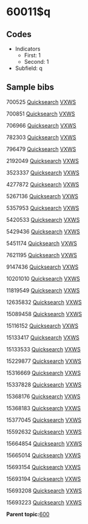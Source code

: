 # 60011$q

## Codes

-   Indicators
    -   First: 1
    -   Second: 1
-   Subfield: q

## Sample bibs

700525 [Quicksearch](https://search.library.yale.edu/catalog/700525) [VXWS](http://prodorbis.library.yale.edu:7014/vxws/GetHoldingsService?bibId=700525)

700851 [Quicksearch](https://search.library.yale.edu/catalog/700851) [VXWS](http://prodorbis.library.yale.edu:7014/vxws/GetHoldingsService?bibId=700851)

706966 [Quicksearch](https://search.library.yale.edu/catalog/706966) [VXWS](http://prodorbis.library.yale.edu:7014/vxws/GetHoldingsService?bibId=706966)

782303 [Quicksearch](https://search.library.yale.edu/catalog/782303) [VXWS](http://prodorbis.library.yale.edu:7014/vxws/GetHoldingsService?bibId=782303)

796479 [Quicksearch](https://search.library.yale.edu/catalog/796479) [VXWS](http://prodorbis.library.yale.edu:7014/vxws/GetHoldingsService?bibId=796479)

2192049 [Quicksearch](https://search.library.yale.edu/catalog/2192049) [VXWS](http://prodorbis.library.yale.edu:7014/vxws/GetHoldingsService?bibId=2192049)

3523337 [Quicksearch](https://search.library.yale.edu/catalog/3523337) [VXWS](http://prodorbis.library.yale.edu:7014/vxws/GetHoldingsService?bibId=3523337)

4277872 [Quicksearch](https://search.library.yale.edu/catalog/4277872) [VXWS](http://prodorbis.library.yale.edu:7014/vxws/GetHoldingsService?bibId=4277872)

5267136 [Quicksearch](https://search.library.yale.edu/catalog/5267136) [VXWS](http://prodorbis.library.yale.edu:7014/vxws/GetHoldingsService?bibId=5267136)

5357953 [Quicksearch](https://search.library.yale.edu/catalog/5357953) [VXWS](http://prodorbis.library.yale.edu:7014/vxws/GetHoldingsService?bibId=5357953)

5420533 [Quicksearch](https://search.library.yale.edu/catalog/5420533) [VXWS](http://prodorbis.library.yale.edu:7014/vxws/GetHoldingsService?bibId=5420533)

5429436 [Quicksearch](https://search.library.yale.edu/catalog/5429436) [VXWS](http://prodorbis.library.yale.edu:7014/vxws/GetHoldingsService?bibId=5429436)

5451174 [Quicksearch](https://search.library.yale.edu/catalog/5451174) [VXWS](http://prodorbis.library.yale.edu:7014/vxws/GetHoldingsService?bibId=5451174)

7621195 [Quicksearch](https://search.library.yale.edu/catalog/7621195) [VXWS](http://prodorbis.library.yale.edu:7014/vxws/GetHoldingsService?bibId=7621195)

9147436 [Quicksearch](https://search.library.yale.edu/catalog/9147436) [VXWS](http://prodorbis.library.yale.edu:7014/vxws/GetHoldingsService?bibId=9147436)

10201010 [Quicksearch](https://search.library.yale.edu/catalog/10201010) [VXWS](http://prodorbis.library.yale.edu:7014/vxws/GetHoldingsService?bibId=10201010)

11819549 [Quicksearch](https://search.library.yale.edu/catalog/11819549) [VXWS](http://prodorbis.library.yale.edu:7014/vxws/GetHoldingsService?bibId=11819549)

12635832 [Quicksearch](https://search.library.yale.edu/catalog/12635832) [VXWS](http://prodorbis.library.yale.edu:7014/vxws/GetHoldingsService?bibId=12635832)

15089458 [Quicksearch](https://search.library.yale.edu/catalog/15089458) [VXWS](http://prodorbis.library.yale.edu:7014/vxws/GetHoldingsService?bibId=15089458)

15116152 [Quicksearch](https://search.library.yale.edu/catalog/15116152) [VXWS](http://prodorbis.library.yale.edu:7014/vxws/GetHoldingsService?bibId=15116152)

15133417 [Quicksearch](https://search.library.yale.edu/catalog/15133417) [VXWS](http://prodorbis.library.yale.edu:7014/vxws/GetHoldingsService?bibId=15133417)

15133533 [Quicksearch](https://search.library.yale.edu/catalog/15133533) [VXWS](http://prodorbis.library.yale.edu:7014/vxws/GetHoldingsService?bibId=15133533)

15229877 [Quicksearch](https://search.library.yale.edu/catalog/15229877) [VXWS](http://prodorbis.library.yale.edu:7014/vxws/GetHoldingsService?bibId=15229877)

15316669 [Quicksearch](https://search.library.yale.edu/catalog/15316669) [VXWS](http://prodorbis.library.yale.edu:7014/vxws/GetHoldingsService?bibId=15316669)

15337828 [Quicksearch](https://search.library.yale.edu/catalog/15337828) [VXWS](http://prodorbis.library.yale.edu:7014/vxws/GetHoldingsService?bibId=15337828)

15368176 [Quicksearch](https://search.library.yale.edu/catalog/15368176) [VXWS](http://prodorbis.library.yale.edu:7014/vxws/GetHoldingsService?bibId=15368176)

15368183 [Quicksearch](https://search.library.yale.edu/catalog/15368183) [VXWS](http://prodorbis.library.yale.edu:7014/vxws/GetHoldingsService?bibId=15368183)

15377045 [Quicksearch](https://search.library.yale.edu/catalog/15377045) [VXWS](http://prodorbis.library.yale.edu:7014/vxws/GetHoldingsService?bibId=15377045)

15592632 [Quicksearch](https://search.library.yale.edu/catalog/15592632) [VXWS](http://prodorbis.library.yale.edu:7014/vxws/GetHoldingsService?bibId=15592632)

15664854 [Quicksearch](https://search.library.yale.edu/catalog/15664854) [VXWS](http://prodorbis.library.yale.edu:7014/vxws/GetHoldingsService?bibId=15664854)

15665014 [Quicksearch](https://search.library.yale.edu/catalog/15665014) [VXWS](http://prodorbis.library.yale.edu:7014/vxws/GetHoldingsService?bibId=15665014)

15693154 [Quicksearch](https://search.library.yale.edu/catalog/15693154) [VXWS](http://prodorbis.library.yale.edu:7014/vxws/GetHoldingsService?bibId=15693154)

15693194 [Quicksearch](https://search.library.yale.edu/catalog/15693194) [VXWS](http://prodorbis.library.yale.edu:7014/vxws/GetHoldingsService?bibId=15693194)

15693208 [Quicksearch](https://search.library.yale.edu/catalog/15693208) [VXWS](http://prodorbis.library.yale.edu:7014/vxws/GetHoldingsService?bibId=15693208)

15693223 [Quicksearch](https://search.library.yale.edu/catalog/15693223) [VXWS](http://prodorbis.library.yale.edu:7014/vxws/GetHoldingsService?bibId=15693223)

**Parent topic:**[600](../../tags/600/600.md)

